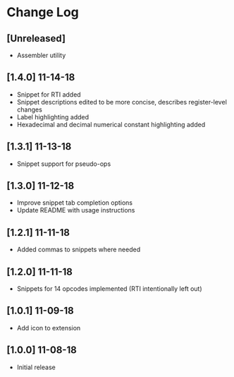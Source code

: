 # Change Log

## [Unreleased]

- Assembler utility

## [1.4.0] 11-14-18

- Snippet for RTI added
- Snippet descriptions edited to be more concise, describes register-level changes
- Label highlighting added
- Hexadecimal and decimal numerical constant highlighting added

## [1.3.1] 11-13-18

- Snippet support for pseudo-ops

## [1.3.0] 11-12-18

- Improve snippet tab completion options
- Update README with usage instructions

## [1.2.1] 11-11-18

- Added commas to snippets where needed

## [1.2.0] 11-11-18

- Snippets for 14 opcodes implemented (RTI intentionally left out)

## [1.0.1] 11-09-18

- Add icon to extension

## [1.0.0] 11-08-18

- Initial release